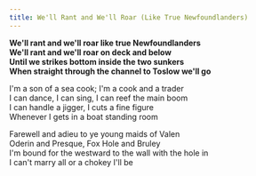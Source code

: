 ```yaml
---  
title: We'll Rant and We'll Roar (Like True Newfoundlanders)
---  
```

  
**We'll rant and we'll roar like true Newfoundlanders**  
**We'll rant and we'll roar on deck and below**  
**Until we strikes bottom inside the two sunkers**  
**When straight through the channel to Toslow we'll go**  

I'm a son of a sea cook; I'm a cook and a trader  
I can dance, I can sing, I can reef the main boom  
I can handle a jigger, I cuts a fine figure  
Whenever I gets in a boat standing room  

Farewell and adieu to ye young maids of Valen  
Oderin and Presque, Fox Hole and Bruley  
I'm bound for the westward to the wall with the hole in  
I can't marry all or a chokey I'll be  